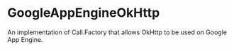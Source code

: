 # GoogleAppEngineOkHttp
An implementation of Call.Factory that allows OkHttp to be used on Google App Engine.
